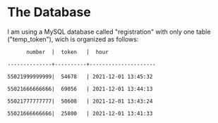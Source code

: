 # The Database

I am using a MySQL database called "registration" with only one table ("temp_token"), wich is organized as follows:

```
      number  |  token   |  hour

--------------+----------+---------------------

55021999999999|  54678   | 2021-12-01 13:45:32

55021666666666|  69056   | 2021-12-01 13:44:13

55021777777777|  50608   | 2021-12-01 13:43:24

55021666666666|  25800   | 2021-12-01 13:41:33

```
